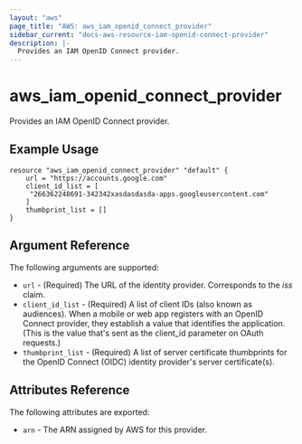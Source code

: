 ```yaml
---
layout: "aws"
page_title: "AWS: aws_iam_openid_connect_provider"
sidebar_current: "docs-aws-resource-iam-openid-connect-provider"
description: |-
  Provides an IAM OpenID Connect provider.
---
```


# aws\_iam\_openid\_connect\_provider

Provides an IAM OpenID Connect provider.

## Example Usage

```
resource "aws_iam_openid_connect_provider" "default" {
    url = "https://accounts.google.com"
    client_id_list = [
     "266362248691-342342xasdasdasda-apps.googleusercontent.com"
    ]
    thumbprint_list = []
}
```

## Argument Reference

The following arguments are supported:

* `url` - (Required) The URL of the identity provider. Corresponds to the _iss_ claim.
* `client_id_list` - (Required) A list of client IDs (also known as audiences). When a mobile or web app registers with an OpenID Connect provider, they establish a value that identifies the application. (This is the value that's sent as the client_id parameter on OAuth requests.)
* `thumbprint_list` - (Required) A list of server certificate thumbprints for the OpenID Connect (OIDC) identity provider's server certificate(s). 

## Attributes Reference

The following attributes are exported:

* `arn` - The ARN assigned by AWS for this provider.
